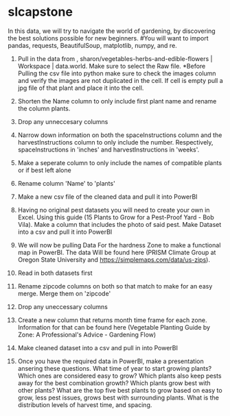 # slcapstone
In this data, we will try to navigate the world of gardening, by discovering the best solutions possible for new beginners.
 #You will want to import pandas, requests, BeautifulSoup, matplotlib, numpy, and re.

1) Pull in the data from , sharon/vegetables-herbs-and-edible-flowers | Workspace | data.world. Make sure to select the Raw file. *Before Pulling the csv file into python make sure to check the images column and verify the images are not duplicated in the cell. If cell is empty pull a jpg file of that plant and place it into the cell.
2) Shorten the Name column to only include first plant name and rename the column plants.
3) Drop any unneccesary columns
4) Narrow down information on both the spaceInstructions column and the harvestInstructions column to only include the number. Respectively, spaceInstructions in 'inches' and harvestInstructions in 'weeks'.
5) Make a seperate column to only include the names of compatible plants or if best left alone
6) Rename column 'Name' to 'plants'
7) Make a new csv file of the cleaned data and pull it into PowerBI

8) Having no original pest datasets you will need to create your own in Excel. Using this guide (15 Plants to Grow for a Pest-Proof Yard - Bob Vila). Make a column that includes the photo of said pest. Make Dataset into a csv and pull it into PowerBI

9) We will now be pulling Data For the hardness Zone to make a functional map in PowerBI. The data Will be found here (PRISM Climate Group at Oregon State University and https://simplemaps.com/data/us-zips).
10) Read in both datasets first
11) Rename zipcode columns on both so that match to make for an easy merge. Merge them on 'zipcode'
12) Drop any uneccessary columns
13) Create a new column that returns month time frame for each zone. Information for that can be found here (Vegetable Planting Guide by Zone: A Professional's Advice - Gardening Flow)
14) Make cleaned dataset into a csv and pull in into PowerBI

15) Once you have the required data in PowerBI, make a presentation ansering these questions. What time of year to start growing plants?  Which ones are considered easy to grow? Which plants also keep pests away for the best combination growth? Which plants grow best with other plants? What are the top five best plants to grow based on easy to grow, less pest issues, grows best with surrounding plants. What is the distribution levels of harvest time, and spacing.
